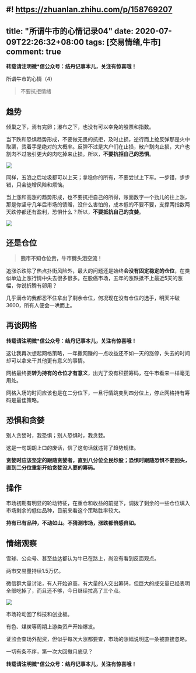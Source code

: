 #! https://zhuanlan.zhihu.com/p/158769207
---
title:  "所谓牛市的心情记录04"
date: 2020-07-09T22:26:32+08:00
tags: [交易情绪,牛市]
comment: true
---
**转载请注明微*信公众号：结丹记事本儿，关注有惊喜哦！**

所谓牛市的心情（4）

>不要抗拒情绪



## 趋势

倾巢之下，焉有完卵；瀑布之下，也没有可以幸免的股票和指数。

当下跌和恐惧趋势形成，不要做无畏的抗拒，及时止损，逆行而上抢反弹那是火中取栗，烫着手是绝对的大概率。反弹不过是大户们在止损，散户割肉止损，大户也割肉不过吸引更大的肉吃掉来止损。所以，**不要抗拒自己的恐惧**。

![](https://imgkr.cn-bj.ufileos.com/6cc3f18b-0971-4359-980f-be7186c69971.png)


同样，五浪之后垃圾都可以上天；拿稳你的所有，不要尝试上下车。一步错，步步错，只会徒增风险和烦恼。

当上涨和高涨的趋势形成，也不要抗拒自己的所得，账面数字一个劲儿的往上涨，那是你坚守几年后市场的馈赠，没什么害怕的，成本低的不要不要，支撑两指数两天跌停都还有盈利，恐惧什么？所以，**不要抵抗自己的贪婪**。

![](https://imgkr.cn-bj.ufileos.com/a615d58b-7909-4814-91b9-e629e30f6a77.png)

## 还是仓位

>**熊市不知仓位贵，牛市劈头泪空流！**

追涨杀跌除了热点扑街风险外，最大的问题还是始终**会没有固定稳定的仓位**，在类似单边上涨行情中失去很多很多。在股癌市场，五年的涨跌抵不上最近5天的涨幅，你说折腾有卵用？

几乎满仓的我都忍不住拿出了剩余仓位，何况现在没有仓位的选手，明天冲破3600，所有人便会一哄而上。

## 再谈网格
**转载请注明微*信公众号：结丹记事本儿，关注有惊喜哦！**

这让我再次想起网格策略，一年撒网赚的一点收益还不如一天的涨停，失去的时间却可以拿来干其他更有意义的事情。

网格最终要**转为持有的仓位才有意义**，出光了没有积攒筹码，在牛市看来一样毫无用处。

网格入场的时间应该也是在二分位下，一旦行情跳变到四分位上，停止网格持有筹码是最佳策略。

## 恐惧和贪婪
别人贪婪时，我恐惧；别人恐惧时，我贪婪。

这是一句朗朗上口的废话，信了这句话就违背了趋势规律。

**贪婪时应该坚定的跟随贪婪者，直到八分位全民炒股；恐惧时跟随恐惧不要回头，直到二分位重新开始贪婪没人要的筹码。**

## 操作
市场初期有明显的轮动特征，在重仓和收益的前提下，调拨了剩余的一些仓位填入市场剩余的低估品种，目前来看这个策略胜率较大。

**持有已有品种，不动如山。不猜测市场，涨跌都倍感自如。**

## 情绪观察
雪球、公众号、甚至益达都认为牛已在路上，尚没有看到反面观点。

两市交易量持续1.5万亿。

微信群大量讨论，有人开始追高，有大量的人交出筹码，但巨大的成交量已经表明全部吃掉了，而且还不够，今日继续拉高了三个点。

![](https://imgkr.cn-bj.ufileos.com/01488363-7ce8-41f3-af58-05c00608269e.png)

市场轮动回了科技和创业板。

有色、煤炭等周期上游类资产开始爆发。

证监会查场外配资，但似乎每次大涨都要查，市场的涨幅说明这一条被直接忽略。

一切有条不序，第一次大回撤月底见？

**转载请注明微*信公众号：结丹记事本儿，关注有惊喜哦！**

